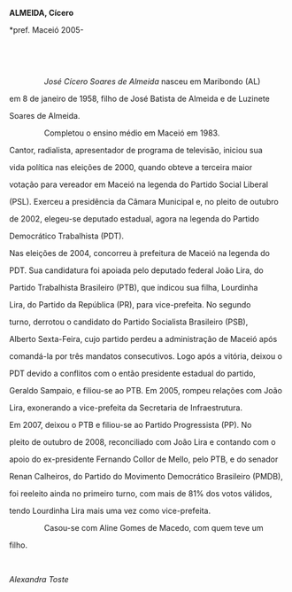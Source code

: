 **ALMEIDA, Cícero**



\*pref. Maceió 2005-



 



 



                *José Cícero Soares de Almeida* nasceu em Maribondo (AL)

em 8 de janeiro de 1958, filho de José Batista de Almeida e de Luzinete

Soares de Almeida.



                Completou o ensino médio em Maceió em 1983.



Cantor, radialista, apresentador de programa de televisão, iniciou sua

vida política nas eleições de 2000, quando obteve a terceira maior

votação para vereador em Maceió na legenda do Partido Social Liberal

(PSL). Exerceu a presidência da Câmara Municipal e, no pleito de outubro

de 2002, elegeu-se deputado estadual, agora na legenda do Partido

Democrático Trabalhista (PDT).



Nas eleições de 2004, concorreu à prefeitura de Maceió na legenda do

PDT. Sua candidatura foi apoiada pelo deputado federal João Lira, do

Partido Trabalhista Brasileiro (PTB), que indicou sua filha, Lourdinha

Lira, do Partido da República (PR), para vice-prefeita. No segundo

turno, derrotou o candidato do Partido Socialista Brasileiro (PSB),

Alberto Sexta-Feira, cujo partido perdeu a administração de Maceió após

comandá-la por três mandatos consecutivos. Logo após a vitória, deixou o

PDT devido a conflitos com o então presidente estadual do partido,

Geraldo Sampaio, e filiou-se ao PTB. Em 2005, rompeu relações com João

Lira, exonerando a vice-prefeita da Secretaria de Infraestrutura.



Em 2007, deixou o PTB e filiou-se ao Partido Progressista (PP). No

pleito de outubro de 2008, reconciliado com João Lira e contando com o

apoio do ex-presidente Fernando Collor de Mello, pelo PTB, e do senador

Renan Calheiros, do Partido do Movimento Democrático Brasileiro (PMDB),

foi reeleito ainda no primeiro turno, com mais de 81% dos votos válidos,

tendo Lourdinha Lira mais uma vez como vice-prefeita.



                Casou-se com Aline Gomes de Macedo, com quem teve um

filho.



 



*Alexandra Toste*



                                                                                                                                                                      



